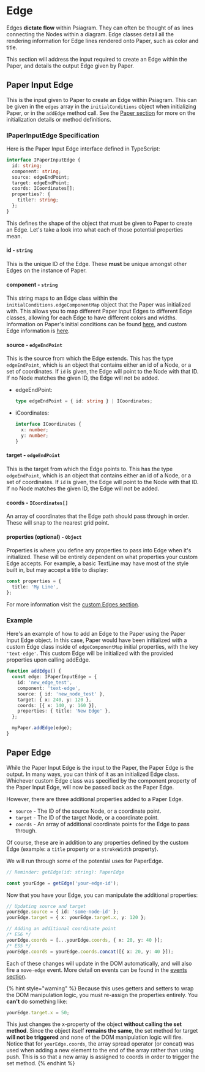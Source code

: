 # Edge

Edges **dictate flow** within Psiagram. They can often be thought of as lines connecting the Nodes within a diagram. Edge classes detail all the rendering information for Edge lines rendered onto Paper, such as color and title.

This section will address the input required to create an Edge within the Paper, and details the output Edge given by Paper.

## Paper Input Edge

This is the input given to Paper to create an Edge within Psiagram. This can be given in the `edges` array in the `initialConditions` object when initializing Paper, or in the `addEdge` method call. See the [Paper section](paper.md) for more on the initialization details or method definitions.

### IPaperInputEdge Specification

Here is the Paper Input Edge interface defined in TypeScript:

```typescript
interface IPaperInputEdge {
  id: string;
  component: string;
  source: edgeEndPoint;
  target: edgeEndPoint;
  coords: ICoordinates[];
  properties?: {
    title?: string;
  };
}
```

This defines the shape of the object that must be given to Paper to create an Edge. Let's take a look into what each of those potential properties mean.

#### id - `string`

This is the unique ID of the Edge. These **must** be unique amongst other Edges on the instance of Paper.

#### component - `string`

This string maps to an Edge class within the `initialConditions.edgeComponentMap` object that the Paper was initialized with. This allows you to map different Paper Input Edges to different Edge classes, allowing for each Edge to have different colors and widths. Information on Paper's initial conditions can be found [here](paper.md), and custom Edge information is [here](../in-depth/custom-edges.md).

#### source - `edgeEndPoint`

This is the source from which the Edge extends. This has the type `edgeEndPoint`, which is an object that contains either an id of a Node, or a set of coordinates. If `id` is given, the Edge will point to the Node with that ID. If no Node matches the given ID, the Edge will not be added.

* edgeEndPoint:

  ```typescript
  type edgeEndPoint = { id: string } | ICoordinates;
  ```

* iCoordinates:

  ```typescript
  interface ICoordinates {
    x: number;
    y: number;
  }
  ```

#### target - `edgeEndPoint`

This is the target from which the Edge points to. This has the type `edgeEndPoint`, which is an object that contains either an id of a Node, or a set of coordinates. If `id` is given, the Edge will point to the Node with that ID. If no Node matches the given ID, the Edge will not be added.

#### coords - `ICoordinates[]`

An array of coordinates that the Edge path should pass through in order. These will snap to the nearest grid point.

#### properties \(optional\) - `Object`

Properties is where you define any properties to pass into Edge when it's initialized. These will be entirely dependent on what properties your custom Edge accepts. For example, a basic TextLine may have most of the style built in, but may accept a title to display:

```typescript
const properties = {
  title: 'My Line',
};
```

For more information visit the [custom Edges section](../in-depth/custom-edges.md).

### Example

Here's an example of how to add an Edge to the Paper using the Paper Input Edge object. In this case, Paper would have been initialized with a custom Edge class inside of `edgeComponentMap` initial properties, with the key `'text-edge'`. This custom Edge will be initialized with the provided properties upon calling addEdge.

```typescript
function addEdge() {
  const edge: IPaperInputEdge = {
    id: 'new_edge_test',
    component: 'text-edge',
    source: { id: 'new_node_test' },
    target: { x: 240, y: 120 },
    coords: [{ x: 140, y: 160 }],
    properties: { title: 'New Edge' },
  };

  myPaper.addEdge(edge);
}
```

## Paper Edge

While the Paper Input Edge is the input to the Paper, the Paper Edge is the output. In many ways, you can think of it as an initialized Edge class. Whichever custom Edge class was specified by the component property of the Paper Input Edge, will now be passed back as the Paper Edge.

However, there are three additional properties added to a Paper Edge.

* `source` - The ID of the source Node, or a coordinate point.
* `target` - The ID of the target Node, or a coordinate point.
* `coords` - An array of additional coordinate points for the Edge to pass through.

Of course, these are in addition to any properties defined by the custom Edge \(example: a `title` property or a `strokeWidth` property\).

We will run through some of the potential uses for PaperEdge.

```typescript
// Reminder: getEdge(id: string): PaperEdge

const yourEdge = getEdge('your-edge-id');
```

Now that you have your Edge, you can manipulate the additional properties:

```typescript
// Updating source and target
yourEdge.source = { id: 'some-node-id' };
yourEdge.target = { x: yourEdge.target.x, y: 120 };

// Adding an additional coordinate point
/* ES6 */
yourEdge.coords = [...yourEdge.coords, { x: 20, y: 40 }];
/* ES5 */
yourEdge.coords = yourEdge.coords.concat([{ x: 20, y: 40 }]);
```

Each of these changes will update in the DOM automatically, and will also fire a `move-edge` event. More detail on events can be found in the [events section](../in-depth/events.md).

{% hint style="warning" %}
Because this uses getters and setters to wrap the DOM manipulation logic, you must re-assign the properties entirely. You **can't** do something like:

```typescript
yourEdge.target.x = 50;
```

This just changes the x-property of the object **without calling the set method**. Since the object itself **remains the same**, the set method for target **will not be triggered** and none of the DOM manipulation logic will fire. Notice that for `yourEdge.coords`, the array spread operator \(or concat\) was used when adding a new element to the end of the array rather than using push. This is so that a new array is assigned to coords in order to trigger the set method.
{% endhint %}

